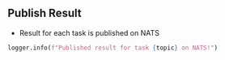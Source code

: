 ## Publish Result

* Result for each task is published on NATS
```python
logger.info(f"Published result for task {topic} on NATS!")
```